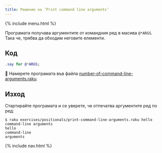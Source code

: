 ```yaml
---
title: Решение на ‘Print command line arguments’
---
```


{% include menu.html %}

Програмата получава аргументите от командния ред в масива `@*ARGS`. Така че, трябва да обходим неговите елементи.

## Код

```raku
.say for @*ARGS;
```

🦋 Намерете програмата във файла [number-of-command-line-arguments.raku](https://github.com/ash/raku-course/blob/master/exercises/positionals/print-command-line-arguments.raku).

## Изход

Стартирайте програмата и се уверете, че отпечатва аргументите ред по ред:

```console
$ raku exercises/positionals/print-command-line-arguments.raku hello command-line arguments
hello
command-line
arguments
```

{% include nav.html %}